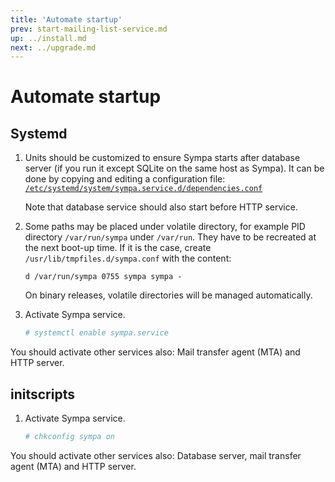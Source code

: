 ```yaml
---
title: 'Automate startup'
prev: start-mailing-list-service.md
up: ../install.md
next: ../upgrade.md
---
```


Automate startup
================

Systemd
-------

  1. Units should be customized to ensure Sympa starts after database server
     (if you run it except SQLite on the same host as Sympa).  It can be done
     by copying and editing a configuration file:
     [``/etc/systemd/system/sympa.service.d/dependencies.conf``](../examples/systemd/dependencies.conf)

     Note that database service should also start before HTTP service.

  2. Some paths may be placed under volatile directory, for example PID
     directory ``/var/run/sympa`` under ``/var/run``.  They have to be
     recreated at the next boot-up time.  If it is the case, create
     ``/usr/lib/tmpfiles.d/sympa.conf`` with the content:
     ```
     d /var/run/sympa 0755 sympa sympa -
     ```
     On binary releases, volatile directories will be managed automatically.

  3. Activate Sympa service.
     ```bash
     # systemctl enable sympa.service
     ```

You should activate other services also: Mail transfer agent (MTA) and
HTTP server.

initscripts
-----------

  1. Activate Sympa service.
     ```bash
     # chkconfig sympa on
     ```

You should activate other services also:
Database server, mail transfer agent (MTA) and HTTP server.

